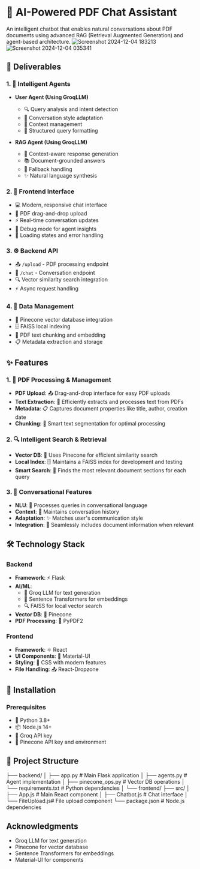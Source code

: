 # 🤖 AI-Powered PDF Chat Assistant

An intelligent chatbot that enables natural conversations about PDF documents using advanced RAG (Retrieval Augmented Generation) and agent-based architecture.
![Screenshot 2024-12-04 183213](https://github.com/user-attachments/assets/d9f4bc42-56ca-4b94-9616-ad9c2fba0719)
![Screenshot 2024-12-04 035341](https://github.com/user-attachments/assets/0a70f6b2-e788-424b-bde3-86bca58dfbfe)

## 🎯 Deliverables

### 1. 🧠 Intelligent Agents
- **User Agent (Using GroqLLM)**
  - 🔍 Query analysis and intent detection
  - 💬 Conversation style adaptation
  - 🧩 Context management
  - 📝 Structured query formatting

- **RAG Agent (Using GroqLLM)**
  - 🎯 Context-aware response generation
  - 📚 Document-grounded answers
  - 🔄 Fallback handling
  - ✨ Natural language synthesis

### 2. 🎨 Frontend Interface
- 💻 Modern, responsive chat interface
- 📄 PDF drag-and-drop upload
- ⚡ Real-time conversation updates
- 🐛 Debug mode for agent insights
- 🔄 Loading states and error handling

### 3. ⚙️ Backend API
- 📤 `/upload` - PDF processing endpoint
- 💭 `/chat` - Conversation endpoint
- 🔍 Vector similarity search integration
- ⚡ Async request handling

### 4. 💾 Data Management
- 🔮 Pinecone vector database integration
- 🗄️ FAISS local indexing
- 📑 PDF text chunking and embedding
- 📋 Metadata extraction and storage

## ✨ Features

### 1. 📑 PDF Processing & Management
- **PDF Upload**: 📤 Drag-and-drop interface for easy PDF uploads
- **Text Extraction**: 📝 Efficiently extracts and processes text from PDFs
- **Metadata**: 📋 Captures document properties like title, author, creation date
- **Chunking**: 🔄 Smart text segmentation for optimal processing

### 2. 🔍 Intelligent Search & Retrieval
- **Vector DB**: 🔮 Uses Pinecone for efficient similarity search
- **Local Index**: 🗄️ Maintains a FAISS index for development and testing
- **Smart Search**: 🎯 Finds the most relevant document sections for each query

### 3. 💬 Conversational Features
- **NLU**: 🧠 Processes queries in conversational language
- **Context**: 🔄 Maintains conversation history
- **Adaptation**: ✨ Matches user's communication style
- **Integration**: 🔗 Seamlessly includes document information when relevant

## 🛠️ Technology Stack

### Backend
- **Framework**: ⚡ Flask
- **AI/ML**: 
  - 🤖 Groq LLM for text generation
  - 🧮 Sentence Transformers for embeddings
  - 🔍 FAISS for local vector search
- **Vector DB**: 🔮 Pinecone
- **PDF Processing**: 📑 PyPDF2

### Frontend
- **Framework**: ⚛️ React
- **UI Components**: 🎨 Material-UI
- **Styling**: 💅 CSS with modern features
- **File Handling**: 📤 React-Dropzone

## 🚀 Installation

### Prerequisites
- 🐍 Python 3.8+
- 📦 Node.js 14+
- 🔑 Groq API key
- 🔑 Pinecone API key and environment

## 📁 Project Structure
├── backend/
│ ├── app.py # Main Flask application
│ ├── agents.py # Agent implementation
│ ├── pinecone_ops.py # Vector DB operations
│ └── requirements.txt # Python dependencies
│
└── frontend/
├── src/
│ ├── App.js # Main React component
│ ├── Chatbot.js # Chat interface
│ └── FileUpload.js# File upload component
└── package.json # Node.js dependencies

## Acknowledgments
- Groq LLM for text generation
- Pinecone for vector database
- Sentence Transformers for embeddings
- Material-UI for components
